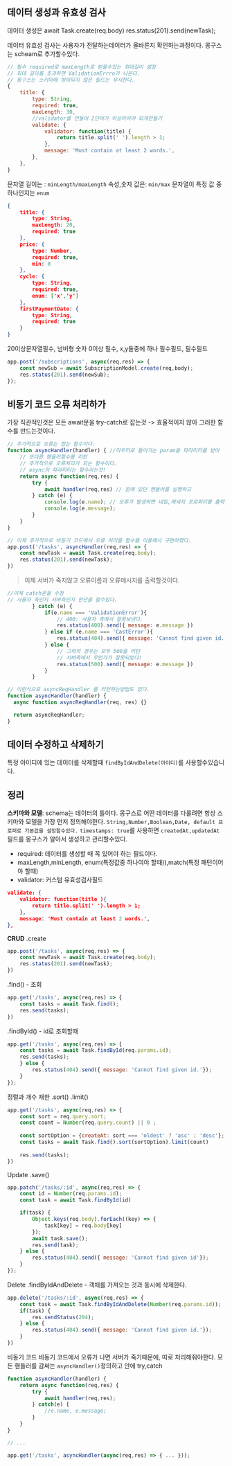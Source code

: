 ## 데이터 생성과 유효성 검사
데이터 생성은 
await Task.create(req.body)
res.status(201).send(newTask);

데이터 유효성 검사는 사용자가 전달하는데이터가 올바른지 확인하는과정이다.
몽구스는 scheam로 추가할수있다.
```js
// 필수 required로 maxLength로 받을수있는 최대길이 설정
// 최대 길이를 초과하면 ValidationErrro가 나온다.
// 몽구스는 스키마에 정의되지 않은 필드는 무시한다.
{
	title: {
		type: String,
		required: true,
		maxLength: 30,
		//validator를 만들어 2단어가 이상이어야 되게만들기
		validate: {
			validator: function(title) {
				return title.split(' ').length > 1;
			},
			message: 'Must contain at least 2 words.',
		},
	},
}
```
문자열 길이는 : `minLength/maxLength`
속성,숫자 값은: `min/max`
문자열이 특정 값 중 하나인지는 `enum`
```json
{
	title: {
		type: String,
		maxLength: 20,
		required: true
	},
	price: {
		type: Number,
		required: true,
		min: 0
	},
	cycle: {
		type: String,
		required: true,
		enum: ['x','y']	
	},
	firstPaymentDate: {
		type: String,
		required: true
	}
}
```
20이상문자열필수, 넘버형 숫자 0이상 필수, x,y둘중에 하나 필수필드, 필수필드
```js
app.post('/subscriptions', async(req,res) => {
	const newSub = await SubscriptionModel.create(req,body);
	res.status(201).send(newSub);
});
```

## 비동기 코드 오류 처리하가
가장 직관적인것은 모든 await문을 try-catch로 잡는것
-> 효율적이지 않아 그러한 함수를 만드는것이다.
```js
// 추가적으로 오류는 잡는 함수이다.
function asyncHandler(handler) { //라우터로 들어가는 param을 파라미터를 받아 
	// 또다른 핸들러함수를 리턴
	// 추가적으로 오류처리가 되는 함수이다.
	// async의 파라미터는 함수라는것!
	return async function(req,res) {
		try {
			await handler(req,res) // 원래 있던 핸들러를 실행하고
		} catch (e) {
			console.log(e.name); // 오류가 발생하면 네임,메세지 프로퍼티를 출력
			console.log(e.message);	
		}
	}
}
```
```js
// 이제 추가적으로 비동기 코드에서 오류 처리를 함수를 이용해서 구현하였다.
app.post('/tasks', asyncHandler(req,res) => {
	const newTask = await Task.create(req.body);
	res.status(201).send(newTask);
})
```
> 이제 서버가 죽지않고 오류이름과 오류메시지를 출력할것이다.
```js
//이제 catch문을 수정
// 사용자 측인지 서버측인지 판단을 할수있다.
		} catch (e) {
			if(e.name === 'ValidationError'){
				// 400: 사용자 측에서 잘못보낸다.
				res.status(400).send({ message: e.message })
			} else if (e.name === 'CastError'){
				res.status(404).send({ message: 'Cannot find given id.'})
			} else {
				// 그외의 경우는 모두 500을 리턴
				// 서버측에서 무언가가 잘못되었다!
				res.status(500).send({ message: e.message })
			}
		}
```
```js
// 이런식으로 asyncReqHandler 를 리턴하는방법도 있다.
function asyncHandler(handler) {
  async function asyncReqHandler(req, res) {}

  return asyncReqHandler;
}
```

## 데이터 수정하고 삭제하기
특정 아이디에 있는 데이터를 삭제할때
`findByIdAndDelete(아이디)`를 사용할수있습니다.

## 정리
**스키마와 모델**: schema는 데이터의 틀이다. 몽구스로 어떤 데이터를 다룰려면 항상 스키마와 모델을 가장 먼저 정의해야한다.
`String,Number,Boolean,Date, default 프로퍼로 기본값을 설정할수있다.`
`timestamps: true`를 사용하면 `createdAt,updatedAt` 필드를 몽구스가 알아서 생성하고 관리할수있다.
- required: 데이터를 생성할 때 꼭 있어야 하는 필드이다.
- maxLength,minLength, enum(특정값중 하나여야 할때)),match(특정 패턴이어야 할때)
- validator: 커스텀 유효성검사필드
```json
validate: {
	validator: function(title ){
		return title.split(' ').length > 1;	
	},
	message: 'Must contain at least 2 words.',
},
```

**CRUD**
.create
```js
app.post('/tasks', async(req,res) => {
	const newTask = await Task.create(req.body);
	res.status(201).send(newTask);
})
```
.find() - 조회
```js
app.get('/tasks', async(req,res) => {
	const tasks = await Task.find();
	res.send(tasks);
})
```
.findById() - id로 조회할때
```js
app.get('/tasks', async(req,res) => {
	const tasks = await Task.findById(req.params.id);
	res.send(tasks);
	} else {
		res.status(404).send({ message: 'Cannot find given id.'});	
	}
});
```
정렬과 개수 재한
.sort() .limit()
```js
app.get('/tasks', async(req,res) => {
	const sort = req.query.sort;
	const count = Number(req.query.count) || 0 ;
	
	const sortOption = {createAt: sort === 'oldest' ? 'asc' : 'desc'};
	const tasks = await Task.find().sort(sortOption).limit(count)
	
	res.send(tasks);
})
```
Update
.save()
```js
app.patch('/tasks/:id', async(req,res) => {
	const id = Number(req.params.id);
	const task = await Task.findById(id)

	if(task) {
		Object.keys(req.body).forEach((key) => {
			task[key] = req.body[key]
		});
		await task.save();	
		res.send(task);
	} else {
		res.status(404).send({ message: 'Cannot find given id'});
	}
});
```
Delete
.findByIdAndDelete - 객체를 가져오는 것과 동시에 삭제한다.
```js
app.delete('/tasks/:id', async(req,res) => {
	const task = await Task.findByIdAndDelete(Number(req.params.id));
	if(task) {
		res.sendStatus(204);	
	} else {
		res.status(404).send({ message: 'Cannot find given id.'});
	}
})
```
비동기 코드
비동기 코드에서 오류가 나면 서버가 죽기때문에, 따로 처리해줘야한다.
모든 핸들러를 감싸는 `asyncHandler()`정의하고 안에 try,catch
```js
function asyncHandler(handler) {
	return async function(req,res) {
		try {
			await handler(req,res);	
		} catch(e) {
			//e.name, e.message;	
		}
	}
}

// ...

app.get('/tasks', asyncHandler(async(req,res) => { ... }));
```
